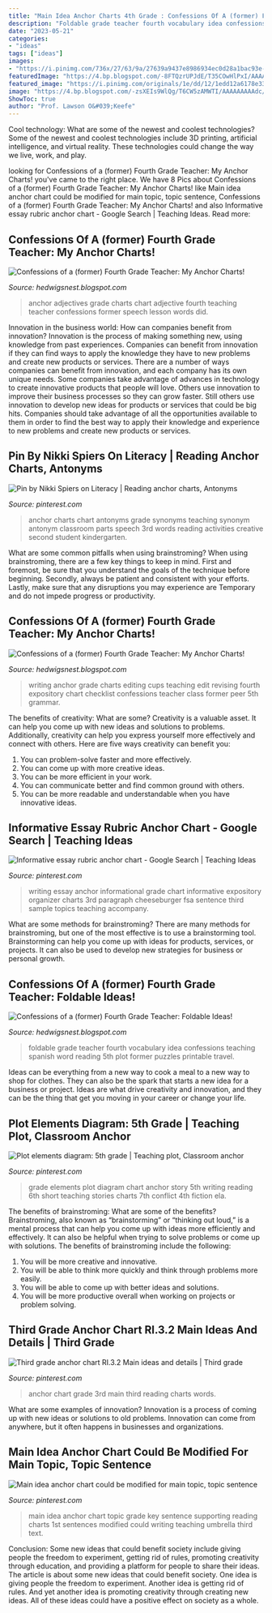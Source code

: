 ```yaml
---
title: "Main Idea Anchor Charts 4th Grade : Confessions Of A (former) Fourth Grade Teacher: Foldable Ideas!"
description: "Foldable grade teacher fourth vocabulary idea confessions teaching spanish word reading 5th plot former puzzles printable travel"
date: "2023-05-21"
categories:
- "ideas"
tags: ["ideas"]
images:
- "https://i.pinimg.com/736x/27/63/9a/27639a9437e8986934ec0d28a1bac93e--seventh-grade-english-third-grade.jpg"
featuredImage: "https://4.bp.blogspot.com/-8FTQzrUPJdE/T35COwHlPxI/AAAAAAAAAV8/3YnaQv3pVqE/s1600/adjectives+001.JPG"
featured_image: "https://i.pinimg.com/originals/1e/dd/12/1edd12a6178e330eb652db7f43c22390.jpg"
image: "https://4.bp.blogspot.com/-zsXEIs9WlQg/T6CW5zAMWTI/AAAAAAAAAdc/dfjO82C-axY/s1600/today+002.JPG"
ShowToc: true
author: "Prof. Lawson O&#039;Keefe"
---
```



Cool technology: What are some of the newest and coolest technologies?
Some of the newest and coolest technologies include 3D printing, artificial intelligence, and virtual reality. These technologies could change the way we live, work, and play.

	

		
looking for Confessions of a (former) Fourth Grade Teacher: My Anchor Charts! you've came to the right place. We have 8 Pics about Confessions of a (former) Fourth Grade Teacher: My Anchor Charts! like Main idea anchor chart could be modified for main topic, topic sentence, Confessions of a (former) Fourth Grade Teacher: My Anchor Charts! and also Informative essay rubric anchor chart - Google Search | Teaching Ideas. Read more:
		
    
## Confessions Of A (former) Fourth Grade Teacher: My Anchor Charts!

<img loading=lazy src="https://4.bp.blogspot.com/-8FTQzrUPJdE/T35COwHlPxI/AAAAAAAAAV8/3YnaQv3pVqE/s1600/adjectives+001.JPG" onerror="this.onerror=null;this.src='https://tse4.mm.bing.net/th?id=OIP.ziGMD_-OtXnhUTzegeHGagHaJ6&amp;pid=15.1';" alt="Confessions of a (former) Fourth Grade Teacher: My Anchor Charts!">

_Source: hedwigsnest.blogspot.com_

>anchor adjectives grade charts chart adjective fourth teaching teacher confessions former speech lesson words did. 

	

Innovation in the business world: How can companies benefit from innovation?
Innovation is the process of making something new, using knowledge from past experiences. Companies can benefit from innovation if they can find ways to apply the knowledge they have to new problems and create new products or services. There are a number of ways companies can benefit from innovation, and each company has its own unique needs. Some companies take advantage of advances in technology to create innovative products that people will love. Others use innovation to improve their business processes so they can grow faster. Still others use innovation to develop new ideas for products or services that could be big hits. Companies should take advantage of all the opportunities available to them in order to find the best way to apply their knowledge and experience to new problems and create new products or services.

    
## Pin By Nikki Spiers On Literacy | Reading Anchor Charts, Antonyms

<img loading=lazy src="https://i.pinimg.com/originals/50/ce/75/50ce757374581238ef274a1aa741c423.jpg" onerror="this.onerror=null;this.src='https://tse4.mm.bing.net/th?id=OIP.Yh7px-rKtLntpgjmYAEBmwHaJ4&amp;pid=15.1';" alt="Pin by Nikki Spiers on Literacy | Reading anchor charts, Antonyms">

_Source: pinterest.com_

>anchor charts chart antonyms grade synonyms teaching synonym antonym classroom parts speech 3rd words reading activities creative second student kindergarten. 

	

What are some common pitfalls when using brainstroming?
When using brainstroming, there are a few key things to keep in mind. First and foremost, be sure that you understand the goals of the technique before beginning. Secondly, always be patient and consistent with your efforts. Lastly, make sure that any disruptions you may experience are Temporary and do not impede progress or productivity.

    
## Confessions Of A (former) Fourth Grade Teacher: My Anchor Charts!

<img loading=lazy src="http://3.bp.blogspot.com/-lmIYNhiQvVs/T35CcZhkUII/AAAAAAAAAWU/QjAJUrCrDaM/s1600/spinning+class+006.JPG" onerror="this.onerror=null;this.src='https://tse3.mm.bing.net/th?id=OIP.2zN1q3IFvdylZkD7yyPZkQHaJ6&amp;pid=15.1';" alt="Confessions of a (former) Fourth Grade Teacher: My Anchor Charts!">

_Source: hedwigsnest.blogspot.com_

>writing anchor grade charts editing cups teaching edit revising fourth expository chart checklist confessions teacher class former peer 5th grammar. 

	

The benefits of creativity: What are some?
Creativity is a valuable asset. It can help you come up with new ideas and solutions to problems. Additionally, creativity can help you express yourself more effectively and connect with others. Here are five ways creativity can benefit you: 
1) You can problem-solve faster and more effectively.
2) You can come up with more creative ideas.
3) You can be more efficient in your work.
4) You can communicate better and find common ground with others.
5) You can be more readable and understandable when you have innovative ideas.

    
## Informative Essay Rubric Anchor Chart - Google Search | Teaching Ideas

<img loading=lazy src="https://s-media-cache-ak0.pinimg.com/736x/79/f9/c5/79f9c5e639e9bdb1df263e96775f3b4e--expository-writing-informational-essay.jpg" onerror="this.onerror=null;this.src='https://tse2.mm.bing.net/th?id=OIP.37vOPJkwmGuwj15AcUTKVQHaJ4&amp;pid=15.1';" alt="Informative essay rubric anchor chart - Google Search | Teaching Ideas">

_Source: pinterest.com_

>writing essay anchor informational grade chart informative expository organizer charts 3rd paragraph cheeseburger fsa sentence third sample topics teaching accompany. 

	

What are some methods for brainstroming?
There are many methods for brainstroming, but one of the most effective is to use a brainstorming tool. Brainstorming can help you come up with ideas for products, services, or projects. It can also be used to develop new strategies for business or personal growth.

    
## Confessions Of A (former) Fourth Grade Teacher: Foldable Ideas!

<img loading=lazy src="https://4.bp.blogspot.com/-zsXEIs9WlQg/T6CW5zAMWTI/AAAAAAAAAdc/dfjO82C-axY/s1600/today+002.JPG" onerror="this.onerror=null;this.src='https://tse2.mm.bing.net/th?id=OIP.YUzKQ_7TkfreEylz9qVVjAHaFi&amp;pid=15.1';" alt="Confessions of a (former) Fourth Grade Teacher: Foldable Ideas!">

_Source: hedwigsnest.blogspot.com_

>foldable grade teacher fourth vocabulary idea confessions teaching spanish word reading 5th plot former puzzles printable travel. 

	

Ideas can be everything from a new way to cook a meal to a new way to shop for clothes. They can also be the spark that starts a new idea for a business or project. Ideas are what drive creativity and innovation, and they can be the thing that get you moving in your career or change your life.

    
## Plot Elements Diagram: 5th Grade | Teaching Plot, Classroom Anchor

<img loading=lazy src="https://i.pinimg.com/736x/27/63/9a/27639a9437e8986934ec0d28a1bac93e--seventh-grade-english-third-grade.jpg" onerror="this.onerror=null;this.src='https://tse2.mm.bing.net/th?id=OIP.DYeFuc1y6FmgDAgwtS7R6wHaJ4&amp;pid=15.1';" alt="Plot elements diagram: 5th grade | Teaching plot, Classroom anchor">

_Source: pinterest.com_

>grade elements plot diagram chart anchor story 5th writing reading 6th short teaching stories charts 7th conflict 4th fiction ela. 

	

The benefits of brainstroming: What are some of the benefits?
Brainstroming, also known as “brainstorming” or “thinking out loud,” is a mental process that can help you come up with ideas more efficiently and effectively. It can also be helpful when trying to solve problems or come up with solutions. The benefits of brainstroming include the following: 
1. You will be more creative and innovative.
2. You will be able to think more quickly and think through problems more easily.
3. You will be able to come up with better ideas and solutions.
4. You will be more productive overall when working on projects or problem solving.

    
## Third Grade Anchor Chart RI.3.2 Main Ideas And Details | Third Grade

<img loading=lazy src="https://i.pinimg.com/736x/f5/73/a5/f573a5f0a0e94978e6faaa4cb4685fbc.jpg" onerror="this.onerror=null;this.src='https://tse2.mm.bing.net/th?id=OIP.MAyXDvREg6CEaASpgb9lIgHaJ3&amp;pid=15.1';" alt="Third grade anchor chart RI.3.2 Main ideas and details | Third grade">

_Source: pinterest.com_

>anchor chart grade 3rd main third reading charts words. 

	

What are some examples of innovation?
Innovation is a process of coming up with new ideas or solutions to old problems. Innovation can come from anywhere, but it often happens in businesses and organizations.

    
## Main Idea Anchor Chart Could Be Modified For Main Topic, Topic Sentence

<img loading=lazy src="https://i.pinimg.com/originals/1e/dd/12/1edd12a6178e330eb652db7f43c22390.jpg" onerror="this.onerror=null;this.src='https://tse3.mm.bing.net/th?id=OIP.hV_tL1VXgC3011JQOQiCxAHaJ4&amp;pid=15.1';" alt="Main idea anchor chart could be modified for main topic, topic sentence">

_Source: pinterest.com_

>main idea anchor chart topic grade key sentence supporting reading charts 1st sentences modified could writing teaching umbrella third text. 

	

Conclusion: Some new ideas that could benefit society include giving people the freedom to experiment, getting rid of rules, promoting creativity through education, and providing a platform for people to share their ideas.
The article is about some new ideas that could benefit society. One idea is giving people the freedom to experiment. Another idea is getting rid of rules. And yet another idea is promoting creativity through creating new ideas. All of these ideas could have a positive effect on society as a whole.

